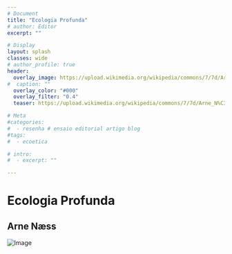 ```yaml
---
# Document
title: "Ecologia Profunda"
# author: Editor
excerpt: ""

# Display
layout: splash
classes: wide
# author_profile: true
header:
  overlay_image: https://upload.wikimedia.org/wikipedia/commons/7/7d/Arne_N%C3%A6ss_-_ny_rute_g%C3%A5r_i_hele_venstre_profil_%28mot_luften%29._1937._Tysfjord%2C_Stetind.jpg
#  caption: ""
  overlay_color: "#000"
  overlay_filter: "0.4"
  teaser: https://upload.wikimedia.org/wikipedia/commons/7/7d/Arne_N%C3%A6ss_-_ny_rute_g%C3%A5r_i_hele_venstre_profil_%28mot_luften%29._1937._Tysfjord%2C_Stetind.jpg

# Meta
#categories:
#  - resenha # ensaio editorial artigo blog
#tags:
#  - ecoetica

# intro: 
#  - excerpt: ""

---
```


# Ecologia Profunda

## Arne Næss

![Image](https://upload.wikimedia.org/wikipedia/commons/e/e4/Apron_diagram.png)


